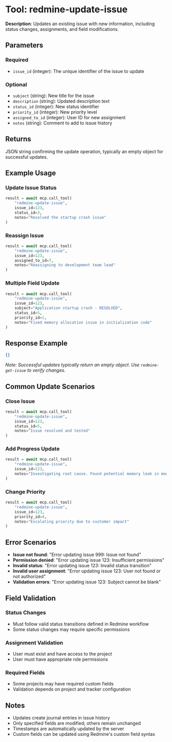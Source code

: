 # Tool: redmine-update-issue

**Description**: Updates an existing issue with new information, including status changes, assignments, and field modifications.

## Parameters

### Required
- `issue_id` (integer): The unique identifier of the issue to update

### Optional
- `subject` (string): New title for the issue
- `description` (string): Updated description text
- `status_id` (integer): New status identifier
- `priority_id` (integer): New priority level
- `assigned_to_id` (integer): User ID for new assignment
- `notes` (string): Comment to add to issue history

## Returns

JSON string confirming the update operation, typically an empty object for successful updates.

## Example Usage

### Update Issue Status
```python
result = await mcp.call_tool(
    "redmine-update-issue",
    issue_id=123,
    status_id=3,
    notes="Resolved the startup crash issue"
)
```

### Reassign Issue
```python
result = await mcp.call_tool(
    "redmine-update-issue",
    issue_id=123,
    assigned_to_id=7,
    notes="Reassigning to development team lead"
)
```

### Multiple Field Update
```python
result = await mcp.call_tool(
    "redmine-update-issue",
    issue_id=123,
    subject="Application startup crash - RESOLVED",
    status_id=5,
    priority_id=1,
    notes="Fixed memory allocation issue in initialization code"
)
```

## Response Example

```json
{}
```

*Note: Successful updates typically return an empty object. Use `redmine-get-issue` to verify changes.*

## Common Update Scenarios

### Close Issue
```python
result = await mcp.call_tool(
    "redmine-update-issue",
    issue_id=123,
    status_id=5,
    notes="Issue resolved and tested"
)
```

### Add Progress Update
```python
result = await mcp.call_tool(
    "redmine-update-issue",
    issue_id=123,
    notes="Investigating root cause. Found potential memory leak in module X."
)
```

### Change Priority
```python
result = await mcp.call_tool(
    "redmine-update-issue",
    issue_id=123,
    priority_id=4,
    notes="Escalating priority due to customer impact"
)
```

## Error Scenarios

- **Issue not found**: "Error updating issue 999: Issue not found"
- **Permission denied**: "Error updating issue 123: Insufficient permissions"
- **Invalid status**: "Error updating issue 123: Invalid status transition"
- **Invalid user assignment**: "Error updating issue 123: User not found or not authorized"
- **Validation errors**: "Error updating issue 123: Subject cannot be blank"

## Field Validation

### Status Changes
- Must follow valid status transitions defined in Redmine workflow
- Some status changes may require specific permissions

### Assignment Validation
- User must exist and have access to the project
- User must have appropriate role permissions

### Required Fields
- Some projects may have required custom fields
- Validation depends on project and tracker configuration

## Notes

- Updates create journal entries in issue history
- Only specified fields are modified; others remain unchanged
- Timestamps are automatically updated by the server
- Custom fields can be updated using Redmine's custom field syntax